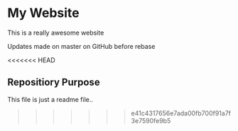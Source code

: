 # My Website

This is a really awesome website

Updates made on master on GitHub before rebase

<<<<<<< HEAD
## Repositiory Purpose

This file is just a readme file..
>>>>>>> e41c4317656e7ada00fb700f91a7f3e7590fe9b5
